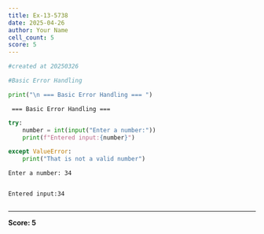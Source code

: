 ```yaml
---
title: Ex-13-5738
date: 2025-04-26
author: Your Name
cell_count: 5
score: 5
---
```


```python
#created at 20250326
```


```python
#Basic Error Handling
```


```python
print("\n === Basic Error Handling === ")
```

    
     === Basic Error Handling === 



```python
try:
    number = int(input("Enter a number:"))
    print(f"Entered input:{number}")

except ValueError:
    print("That is not a valid number")
```

    Enter a number: 34


    Entered input:34



```python

```


---
**Score: 5**